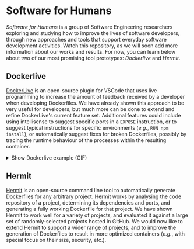 # Software for Humans

_Software for Humans_ is a group of Software Engineering researchers exploring and studying how to improve the lives of software developers, through new approaches and tools that support everyday software development activities. Watch this repository, as we will soon add more information about our works and results. For now, you can learn below about two of our most promising tool prototypes: _Dockerlive_ and _Hermit_.

## Dockerlive

[DockerLive](https://github.com/davidreis97/Dockerlive) is an open-source plugin for VSCode that uses live programming to increase the amount of feedback received by a developer when developing Dockerfiles. We have already shown this approach to be very useful for developers, but much more can be done to extend and refine DockerLive's current feature set. Additional features could include using intellisense to suggest specific ports in a `EXPOSE` instruction, or to suggest typical instructions for specific environments (*e.g.*, `RUN npm install`), or automatically suggest fixes for broken Dockerfiles, possibly by tracing the runtime behaviour of the processes within the resulting container.

<details>
  <summary>Show Dockerlive example (GIF)</summary>
  
![Dockerlive example.](/media/dockerlive_example.gif)
</details>

## Hermit

[Hermit](https://github.com/Raidenkyu/hermit) is an open-source command line tool to automatically generate Dockerfiles for any arbitrary project. Hermit works by analysing the code repository of a project, determining its dependencies and ports, and generating a fully working Dockerfile for that project. We have shown Hermit to work well for a variety of projects, and evaluated it against a large set of randomly-selected projects hosted in GitHub. We would now like to extend Hermit to support a wider range of projects, and to improve the generation of Dockerfiles to result in more optimized containers (_e.g._, with special focus on their size, security, etc.).
